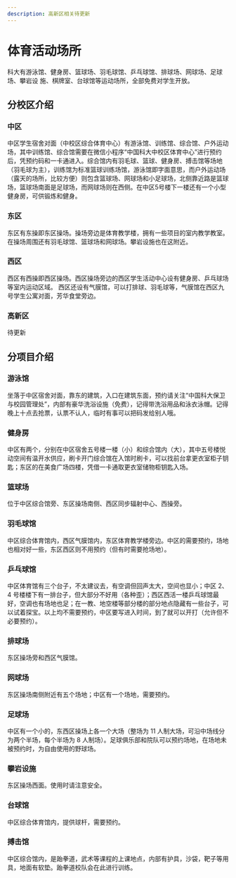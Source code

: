 ```yaml
---
description: 高新区相关待更新
---
```


# 体育活动场所

科大有游泳馆、健身房、篮球场、羽毛球馆、乒乓球馆、排球场、网球场、足球场、攀岩设 施、棋牌室、台球馆等运动场所，全部免费对学生开放。



## 分校区介绍

### 中区

中区学生宿舍对面（中校区综合体育中心）有游泳馆、训练馆、综合馆、户外运动场，其中训练馆、综合馆需要在微信小程序“中国科大中校区体育中心”进行预约后，凭预约码和一卡通进入。综合馆内有羽毛球、篮球、健身房、搏击馆等场地（羽毛球为主），训练馆为标准篮球训练场馆，游泳馆即字面意思，而户外运动场（露天的场所，比较方便）则包含篮球场、网球场和小足球场，北侧靠近路是篮球场，篮球场南面是足球场，而网球场则在西侧。在中区5号楼下一楼还有一个小型健身房，可供锻炼和健身。

### 东区

东区有东操即东区操场。操场旁边是体育教学楼，拥有一些项目的室内教学教室。在操场周围还有羽毛球馆、篮球场和网球场。攀岩设施也在这附近。

### 西区

西区有西操即西区操场。西区操场旁边的西区学生活动中心设有健身房、乒乓球场等室内运动区域。 西区还设有气膜馆，可以打排球、羽毛球等，气膜馆在西区九号学生公寓对面，芳华食堂旁边。

### 高新区

待更新



## 分项目介绍

### 游泳馆

坐落于中区宿舍对面，靠东的建筑，入口在建筑东面，预约请关注“中国科大保卫与校园管理处”，内部有豪华洗浴设施（免费），记得带洗浴用品和泳衣泳帽。记得晚上十点去抢票，认票不认人，临时有事可以把码发给别人哦。

### 健身房

中区有两个，分别在中区宿舍五号楼一楼（小）和综合馆内（大），其中五号楼悦动空间有温开水供应，刷卡开门综合馆在入馆时刷卡，可以找前台拿更衣室柜子钥匙；东区的在美食广场四楼，凭借一卡通取更衣室储物柜钥匙入场。

### 篮球场

位于中区综合馆旁、东区操场南侧、西区同步辐射中心、西操旁。

### 羽毛球馆

中区综合体育馆内，西区气膜馆内，东区体育教学楼旁边。中区的需要预约，场地也相对好一些，东区西区则不用预约（但有时需要抢场地）。

### 乒乓球馆

中区体育馆有三个台子，不太建议去，有空调但回声太大，空间也显小；中区 2、4 号楼楼下有一排台子，但大部分不好用（各种歪）；西区西活一楼乒乓球馆最好，空调也有场地也足；在一教、地空楼等部分楼的部分地点隐藏有一些台子，可以试着探宝。以上均不需要预约，中区要写进入时间，到了就可以开打（允许但不必要预约）。

### 排球场

东区操场旁和西区气膜馆。

### 网球场

东区操场南侧附近有五个场地；中区有一个场地，需要预约。

### 足球场

中区有一个小的，东西区操场上各一个大场（整场为 11 人制大场，可沿中场线分为两个半场，每个半场为 8 人制场）。足球俱乐部和院队可以预约场地，在场地未被预约时，为自由使用的野球场。

### 攀岩设施

东区操场西面。使用时请注意安全。

### 台球馆

中区综合体育馆内，提供球杆，需要预约。

### 搏击馆

中区综合馆内，是跆拳道，武术等课程的上课地点，内部有护具，沙袋，靶子等用具，地面有软垫。跆拳道校队会在此进行训练。

